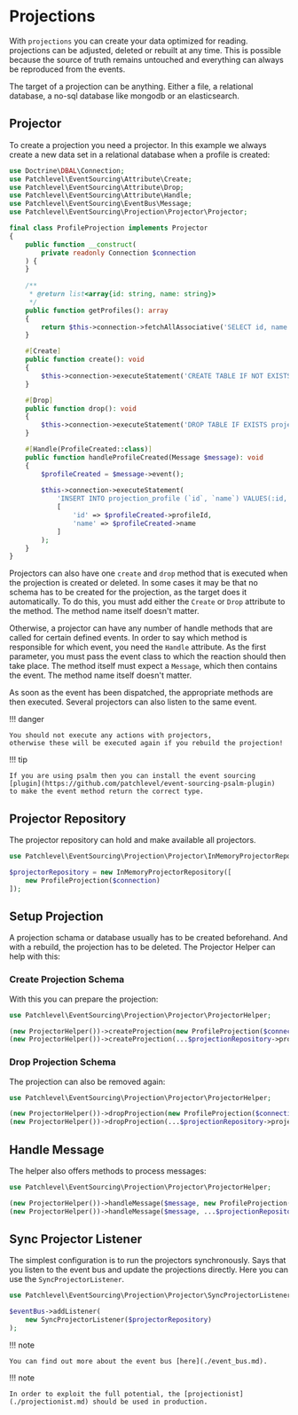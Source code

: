 # Projections

With `projections` you can create your data optimized for reading.
projections can be adjusted, deleted or rebuilt at any time.
This is possible because the source of truth remains untouched
and everything can always be reproduced from the events.

The target of a projection can be anything.
Either a file, a relational database, a no-sql database like mongodb or an elasticsearch.

## Projector

To create a projection you need a projector.
In this example we always create a new data set in a relational database when a profile is created:

```php
use Doctrine\DBAL\Connection;
use Patchlevel\EventSourcing\Attribute\Create;
use Patchlevel\EventSourcing\Attribute\Drop;
use Patchlevel\EventSourcing\Attribute\Handle;
use Patchlevel\EventSourcing\EventBus\Message;
use Patchlevel\EventSourcing\Projection\Projector\Projector;

final class ProfileProjection implements Projector
{
    public function __construct(
        private readonly Connection $connection
    ) {
    }
    
    /**
     * @return list<array{id: string, name: string}>
     */
    public function getProfiles(): array 
    {
        return $this->connection->fetchAllAssociative('SELECT id, name FROM projection_profile;');
    }

    #[Create]
    public function create(): void
    {
        $this->connection->executeStatement('CREATE TABLE IF NOT EXISTS projection_profile (id VARCHAR PRIMARY KEY, name VARCHAR NOT NULL);');
    }

    #[Drop]
    public function drop(): void
    {
        $this->connection->executeStatement('DROP TABLE IF EXISTS projection_profile;');
    }

    #[Handle(ProfileCreated::class)]
    public function handleProfileCreated(Message $message): void
    {
        $profileCreated = $message->event();
    
        $this->connection->executeStatement(
            'INSERT INTO projection_profile (`id`, `name`) VALUES(:id, :name);',
            [
                'id' => $profileCreated->profileId,
                'name' => $profileCreated->name
            ]
        );
    }
}
```

Projectors can also have one `create` and `drop` method that is executed when the projection is created or deleted.
In some cases it may be that no schema has to be created for the projection, as the target does it automatically.
To do this, you must add either the `Create` or `Drop` attribute to the method. The method name itself doesn't matter.

Otherwise, a projector can have any number of handle methods that are called for certain defined events.
In order to say which method is responsible for which event, you need the `Handle` attribute.
As the first parameter, you must pass the event class to which the reaction should then take place.
The method itself must expect a `Message`, which then contains the event. The method name itself doesn't matter.

As soon as the event has been dispatched, the appropriate methods are then executed.
Several projectors can also listen to the same event.

!!! danger

    You should not execute any actions with projectors, 
    otherwise these will be executed again if you rebuild the projection!

!!! tip

    If you are using psalm then you can install the event sourcing [plugin](https://github.com/patchlevel/event-sourcing-psalm-plugin) 
    to make the event method return the correct type.

## Projector Repository

The projector repository can hold and make available all projectors.

```php
use Patchlevel\EventSourcing\Projection\Projector\InMemoryProjectorRepository;

$projectorRepository = new InMemoryProjectorRepository([
    new ProfileProjection($connection)
]);
```

## Setup Projection

A projection schama or database usually has to be created beforehand.
And with a rebuild, the projection has to be deleted.
The Projector Helper can help with this:

### Create Projection Schema

With this you can prepare the projection:

```php
use Patchlevel\EventSourcing\Projection\Projector\ProjectorHelper;

(new ProjectorHelper())->createProjection(new ProfileProjection($connection));
(new ProjectorHelper())->createProjection(...$projectionRepository->projectors());
```

### Drop Projection Schema

The projection can also be removed again:

```php
use Patchlevel\EventSourcing\Projection\Projector\ProjectorHelper;

(new ProjectorHelper())->dropProjection(new ProfileProjection($connection));
(new ProjectorHelper())->dropProjection(...$projectionRepository->projectors());
```

## Handle Message

The helper also offers methods to process messages:

```php
use Patchlevel\EventSourcing\Projection\Projector\ProjectorHelper;

(new ProjectorHelper())->handleMessage($message, new ProfileProjection($connection));
(new ProjectorHelper())->handleMessage($message, ...$projectionRepository->projectors());
```

## Sync Projector Listener

The simplest configuration is to run the projectors synchronously.
Says that you listen to the event bus and update the projections directly.
Here you can use the `SyncProjectorListener`.

```php
use Patchlevel\EventSourcing\Projection\Projector\SyncProjectorListener;

$eventBus->addListener(
    new SyncProjectorListener($projectorRepository)
);
```

!!! note

    You can find out more about the event bus [here](./event_bus.md).

!!! note

    In order to exploit the full potential, the [projectionist](./projectionist.md) should be used in production.